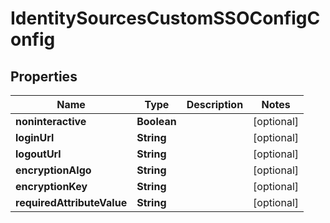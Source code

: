 

# IdentitySourcesCustomSSOConfigConfig

## Properties

Name | Type | Description | Notes
------------ | ------------- | ------------- | -------------
**noninteractive** | **Boolean** |  |  [optional]
**loginUrl** | **String** |  |  [optional]
**logoutUrl** | **String** |  |  [optional]
**encryptionAlgo** | **String** |  |  [optional]
**encryptionKey** | **String** |  |  [optional]
**requiredAttributeValue** | **String** |  |  [optional]



